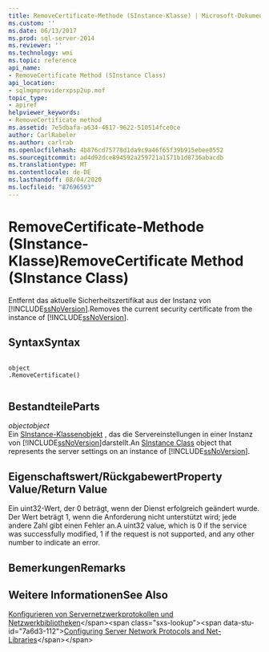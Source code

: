 ```yaml
---
title: RemoveCertificate-Methode (SInstance-Klasse) | Microsoft-Dokumentation
ms.custom: ''
ms.date: 06/13/2017
ms.prod: sql-server-2014
ms.reviewer: ''
ms.technology: wmi
ms.topic: reference
api_name:
- RemoveCertificate Method (SInstance Class)
api_location:
- sqlmgmproviderxpsp2up.mof
topic_type:
- apiref
helpviewer_keywords:
- RemoveCertificate method
ms.assetid: 7e5dbafa-a634-4617-9622-510514fce0ce
author: CarlRabeler
ms.author: carlrab
ms.openlocfilehash: 4b876cd75778d1da9c9a46f65f39b915ebee0552
ms.sourcegitcommit: ad4d92dce894592a259721a1571b1d8736abacdb
ms.translationtype: MT
ms.contentlocale: de-DE
ms.lasthandoff: 08/04/2020
ms.locfileid: "87696593"
---
```

# <a name="removecertificate-method-sinstance-class"></a><span data-ttu-id="7a6d3-102">RemoveCertificate-Methode (SInstance-Klasse)</span><span class="sxs-lookup"><span data-stu-id="7a6d3-102">RemoveCertificate Method (SInstance Class)</span></span>
  <span data-ttu-id="7a6d3-103">Entfernt das aktuelle Sicherheitszertifikat aus der Instanz von [!INCLUDE[ssNoVersion](../../../includes/ssnoversion-md.md)].</span><span class="sxs-lookup"><span data-stu-id="7a6d3-103">Removes the current security certificate from the instance of [!INCLUDE[ssNoVersion](../../../includes/ssnoversion-md.md)].</span></span>  
  
## <a name="syntax"></a><span data-ttu-id="7a6d3-104">Syntax</span><span class="sxs-lookup"><span data-stu-id="7a6d3-104">Syntax</span></span>  
  
```  
  
object  
.RemoveCertificate()  
  
```  
  
## <a name="parts"></a><span data-ttu-id="7a6d3-105">Bestandteile</span><span class="sxs-lookup"><span data-stu-id="7a6d3-105">Parts</span></span>  
 <span data-ttu-id="7a6d3-106">*object*</span><span class="sxs-lookup"><span data-stu-id="7a6d3-106">*object*</span></span>  
 <span data-ttu-id="7a6d3-107">Ein [SInstance-Klassenobjekt](sinstance-class.md) , das die Servereinstellungen in einer Instanz von [!INCLUDE[ssNoVersion](../../../includes/ssnoversion-md.md)]darstellt.</span><span class="sxs-lookup"><span data-stu-id="7a6d3-107">An [SInstance Class](sinstance-class.md) object that represents the server settings on an instance of [!INCLUDE[ssNoVersion](../../../includes/ssnoversion-md.md)].</span></span>  
  
## <a name="property-valuereturn-value"></a><span data-ttu-id="7a6d3-108">Eigenschaftswert/Rückgabewert</span><span class="sxs-lookup"><span data-stu-id="7a6d3-108">Property Value/Return Value</span></span>  
 <span data-ttu-id="7a6d3-109">Ein uint32-Wert, der 0 beträgt, wenn der Dienst erfolgreich geändert wurde. Der Wert beträgt 1, wenn die Anforderung nicht unterstützt wird; jede andere Zahl gibt einen Fehler an.</span><span class="sxs-lookup"><span data-stu-id="7a6d3-109">A uint32 value, which is 0 if the service was successfully modified, 1 if the request is not supported, and any other number to indicate an error.</span></span>  
  
## <a name="remarks"></a><span data-ttu-id="7a6d3-110">Bemerkungen</span><span class="sxs-lookup"><span data-stu-id="7a6d3-110">Remarks</span></span>  
  
## <a name="see-also"></a><span data-ttu-id="7a6d3-111">Weitere Informationen</span><span class="sxs-lookup"><span data-stu-id="7a6d3-111">See Also</span></span>  
 <span data-ttu-id="7a6d3-112">[Konfigurieren von Servernetzwerkprotokollen und Netzwerkbibliotheken](https://msdn.microsoft.com/library/ms177485\(v=sql.100\).aspx)</span><span class="sxs-lookup"><span data-stu-id="7a6d3-112">[Configuring Server Network Protocols and Net-Libraries](https://msdn.microsoft.com/library/ms177485\(v=sql.100\).aspx)</span></span>  
  
  
